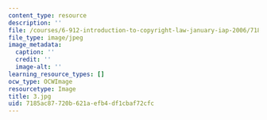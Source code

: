 ```yaml
---
content_type: resource
description: ''
file: /courses/6-912-introduction-to-copyright-law-january-iap-2006/7185ac87720b621aefb4df1cbaf72cfc_3.jpg
file_type: image/jpeg
image_metadata:
  caption: ''
  credit: ''
  image-alt: ''
learning_resource_types: []
ocw_type: OCWImage
resourcetype: Image
title: 3.jpg
uid: 7185ac87-720b-621a-efb4-df1cbaf72cfc
---
```

